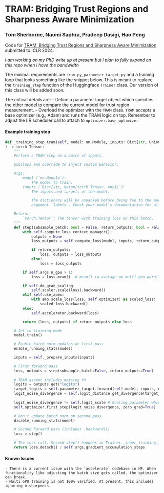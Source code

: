 # TRAM: Bridging Trust Regions and Sharpness Aware Minimization
### Tom Sherborne, Naomi Saphra, Pradeep Dasigi, Hao Peng

Code for [TRAM: Bridging Trust Regions and Sharpness Aware Minimization](https://arxiv.org/abs/2310.03646) submitted to ICLR 2024.

_I am working on my PhD write up at present but I plan to fully expand on this repo when I have the bandwidth_

The minimal requirements are `tram.py`, `parameter_target.py` and a training loop that looks something like the snippet below. This is meant to replace the `training_step` function of the Huggingface `Trainer` class. Our version of this class will be added soon.

The critical details are:
    - Define a parameter target object which specifies the other model to compare the current model for trust region measurement.
    - Overload the optimizer with the `TRAM` class. `TRAM` accepts a base optimizer (e.g., Adam) and runs the TRAM logic on top. Remember to adjust the LR scheduler call to attach to `optimizer.base_optimizer`.




#### Example training step 

```python
def _training_step_tram(self, model: nn.Module, inputs: Dict[str, Union[torch.Tensor, Any]]
) -> torch.Tensor:
    """
    Perform a TRAM step on a batch of inputs.

    Subclass and override to inject custom behavior.

    Args:
        model (`nn.Module`):
            The model to train.
        inputs (`Dict[str, Union[torch.Tensor, Any]]`):
            The inputs and targets of the model.

            The dictionary will be unpacked before being fed to the model. Most models expect the targets under the
            argument `labels`. Check your model's documentation for all accepted arguments.

    Return:
        `torch.Tensor`: The tensor with training loss on this batch.
    """    
    def step(subsample_batch: bool = False, return_outputs: bool = False) -> Union[Tuple[torch.Tensor, Dict[str, torch.Tensor]], torch.Tensor]:
        with self.compute_loss_context_manager():
            outputs = None
            loss_outputs = self.compute_loss(model, inputs, return_outputs=return_outputs, subsample_batch=subsample_batch)

            if return_outputs:
                loss, outputs = loss_outputs
            else:
                loss = loss_outputs

        if self.args.n_gpu > 1:
            loss = loss.mean()  # mean() to average on multi-gpu parallel training

        if self.do_grad_scaling:
            self.scaler.scale(loss).backward()
        elif self.use_apex:
            with amp.scale_loss(loss, self.optimizer) as scaled_loss:
                scaled_loss.backward()
        else:
            self.accelerator.backward(loss)

        return (loss, outputs) if return_outputs else loss

    # Set to training mode
    model.train()

    # Enable batch norm updates on first pass
    enable_running_stats(model)

    inputs = self._prepare_inputs(inputs)

    # First forward pass
    loss, outputs = step(subsample_batch=False, return_outputs=True)
    
    # TRAM ascent includes noising fn
    logits = outputs.get("logits")
    target_logits = self.parameter_target.forward(self.model, inputs, noise_gradient=False).get("logits")
    logit_noise_divergence = self.logit_distance.get_divergence(target_logits, logits)
    
    logit_noise_divergence *= self.logit_scale # Scaling parameter which may be needed for CLM
    self.optimizer.first_step(logit_noise_divergence, zero_grad=True)

    # Don't update batch norm on second pass
    disable_running_stats(model)

    # Second Forward pass (includes .backward())
    loss = step()

    # The loss call. Second step() happens in Trainer._inner_training_loop
    return loss.detach() / self.args.gradient_accumulation_steps

```

#### Known Issues
    - There is a current issue with the `accelerate` codebase in HF. When functionality like adjusting the batch size gets called, the optimizer can break. 
    - Multi GPU training is not 100% verified. At present, this includes ignoring m-sharpness.
